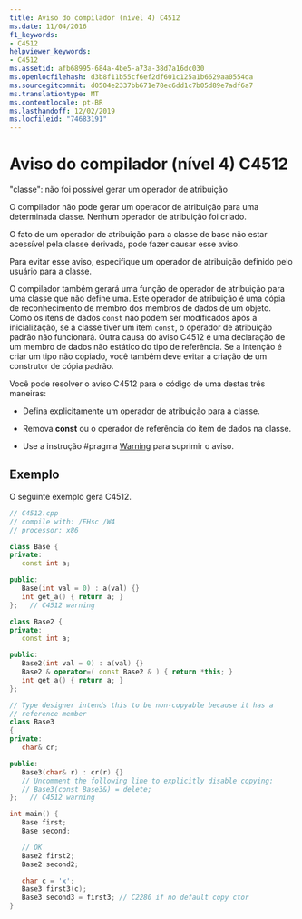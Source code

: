 ```yaml
---
title: Aviso do compilador (nível 4) C4512
ms.date: 11/04/2016
f1_keywords:
- C4512
helpviewer_keywords:
- C4512
ms.assetid: afb68995-684a-4be5-a73a-38d7a16dc030
ms.openlocfilehash: d3b8f11b55cf6ef2df601c125a1b6629aa0554da
ms.sourcegitcommit: d0504e2337bb671e78ec6dd1c7b05d89e7adf6a7
ms.translationtype: MT
ms.contentlocale: pt-BR
ms.lasthandoff: 12/02/2019
ms.locfileid: "74683191"
---
```

# <a name="compiler-warning-level-4-c4512"></a>Aviso do compilador (nível 4) C4512

"classe": não foi possível gerar um operador de atribuição

O compilador não pode gerar um operador de atribuição para uma determinada classe. Nenhum operador de atribuição foi criado.

O fato de um operador de atribuição para a classe de base não estar acessível pela classe derivada, pode fazer causar esse aviso.

Para evitar esse aviso, especifique um operador de atribuição definido pelo usuário para a classe.

O compilador também gerará uma função de operador de atribuição para uma classe que não define uma. Este operador de atribuição é uma cópia de reconhecimento de membro dos membros de dados de um objeto. Como os itens de dados `const` não podem ser modificados após a inicialização, se a classe tiver um item `const`, o operador de atribuição padrão não funcionará. Outra causa do aviso C4512 é uma declaração de um membro de dados não estático do tipo de referência. Se a intenção é criar um tipo não copiado, você também deve evitar a criação de um construtor de cópia padrão.

Você pode resolver o aviso C4512 para o código de uma destas três maneiras:

- Defina explicitamente um operador de atribuição para a classe.

- Remova **const** ou o operador de referência do item de dados na classe.

- Use a instrução #pragma [Warning](../../preprocessor/warning.md) para suprimir o aviso.

## <a name="example"></a>Exemplo

O seguinte exemplo gera C4512.

```cpp
// C4512.cpp
// compile with: /EHsc /W4
// processor: x86

class Base {
private:
   const int a;

public:
   Base(int val = 0) : a(val) {}
   int get_a() { return a; }
};   // C4512 warning

class Base2 {
private:
   const int a;

public:
   Base2(int val = 0) : a(val) {}
   Base2 & operator=( const Base2 & ) { return *this; }
   int get_a() { return a; }
};

// Type designer intends this to be non-copyable because it has a
// reference member
class Base3
{
private:
   char& cr;

public:
   Base3(char& r) : cr(r) {}
   // Uncomment the following line to explicitly disable copying:
   // Base3(const Base3&) = delete;
};   // C4512 warning

int main() {
   Base first;
   Base second;

   // OK
   Base2 first2;
   Base2 second2;

   char c = 'x';
   Base3 first3(c);
   Base3 second3 = first3; // C2280 if no default copy ctor
}
```